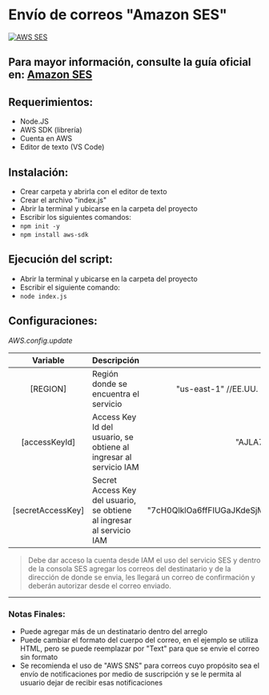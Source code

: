# Envío de correos "Amazon SES"
[![AWS SES](https://docs.aws.amazon.com/es_es/sdk-for-javascript/v2/developer-guide/images/code-samples-ses.png "AWS.SES")](https://docs.aws.amazon.com/sdk-for-javascript/v2/developer-guide/ses-examples-sending-email.html "AWS SES")

## Para mayor información, consulte la guía oficial en: [Amazon SES](https://docs.aws.amazon.com/sdk-for-javascript/v2/developer-guide/ses-examples-sending-email.html "AWS.SES")

## Requerimientos:
- Node.JS
- AWS SDK (librería)
- Cuenta en AWS
- Editor de texto (VS Code)

## Instalación:
- Crear carpeta y abrirla con el editor de texto
- Crear el archivo "index.js"
- Abrir la terminal y ubicarse en la carpeta del proyecto
- Escribir los siguientes comandos:
 - `npm init -y`
 - `npm install aws-sdk`

## Ejecución del script:
- Abrir la terminal y ubicarse en la carpeta del proyecto
- Escribir el siguiente comando:
 - `node index.js`
 
## Configuraciones:
*AWS.config.update*

|Variable|Descripción|Ejemplo|
|:-----:|:-----|-----:|
|[REGION]|Región donde se encuentra el servicio|"us-east-1" //EE.UU. Este (Norte de Virginia)   |
|[accessKeyId]|Access Key Id del usuario, se obtiene al ingresar al servicio IAM|"AJLA7LYANPSBLO4AHHVU"|
|[secretAccessKey]|Secret Access Key del usuario, se obtiene al ingresar al servicio IAM|"7cH0QlklOa6ffFIUGaJKdeSjMMSM4WTYv2NiTYf3"|

> Debe dar acceso la cuenta desde IAM el uso del servicio SES y dentro de la consola SES agregar los correos del destinatario y de la dirección de donde se envia, les llegará un correo de confirmación y deberán autorizar desde el correo enviado.

---

### Notas Finales:
- Puede agregar más de un destinatario dentro del arreglo
- Puede cambiar el formato del cuerpo del correo, en el ejemplo se utiliza HTML, pero se puede reemplazar por "Text" para que se envie el correo sin formato
- Se recomienda el uso de "AWS SNS" para correos cuyo propósito sea el envío de notificaciones por medio de suscripción y se le permita al usuario dejar de recibir esas notificaciones
